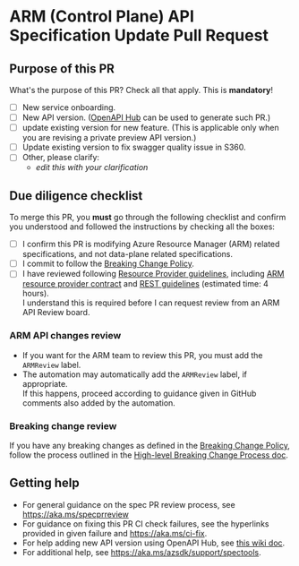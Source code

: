 # ARM (Control Plane) API Specification Update Pull Request 

## Purpose of this PR

What's the purpose of this PR? Check all that apply. This is **mandatory**!

  - [ ] New service onboarding.
  - [ ] New API version. ([OpenAPI Hub](https://aka.ms/openapihub) can be used to generate such PR.)
  - [ ] update existing version for new feature. (This is applicable only when you are revising a private preview API version.)
  - [ ] Update existing version to fix swagger quality issue in S360.
  - [ ] Other, please clarify:
    - _edit this with your clarification_

## Due diligence checklist

To merge this PR, you **must** go through the following checklist and confirm you understood 
and followed the instructions by checking all the boxes:

- [ ] I confirm this PR is modifying Azure Resource Manager (ARM) related specifications, and not data-plane related specifications.
- [ ] I commit to follow the [Breaking Change Policy](https://aka.ms/AzBreakingChangesPolicy).
- [ ] I have reviewed following [Resource Provider guidelines](https://aka.ms/rpguidelines), including
  [ARM resource provider contract](https://github.com/Azure/azure-resource-manager-rpc) and
  [REST guidelines](https://github.com/microsoft/api-guidelines/blob/vNext/azure/Guidelines.md) (estimated time: 4 hours).  
  I understand this is required before I can request review from an ARM API Review board.

### ARM API changes review

- If you want for the ARM team to review this PR, you must add the `ARMReview` label. 
- The automation may automatically add the `ARMReview` label, if appropriate.  
  If this happens, proceed according to guidance given in GitHub comments also added by the automation.

### Breaking change review

If you have any breaking changes as defined in the [Breaking Change Policy](https://aka.ms/AzBreakingChangesPolicy/), 
follow the process outlined in the [High-level Breaking Change Process doc](https://aka.ms/breakingchangesprocess#high-level-breaking-change-process).
      
## Getting help

- For general guidance on the spec PR review process, see https://aka.ms/specprreview
- For guidance on fixing this PR CI check failures, see the hyperlinks provided in given failure 
  and https://aka.ms/ci-fix.
- For help adding new API version using OpenAPI Hub, see [this wiki doc](https://dev.azure.com/azure-sdk/internal/_wiki/wikis/internal.wiki/208/OpenAPI-Hub-Adding-new-API-version).
- For additional help, see https://aka.ms/azsdk/support/spectools.
